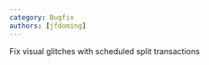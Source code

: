 ```yaml
---
category: Bugfix
authors: [jfdoming]
---
```


Fix visual glitches with scheduled split transactions
